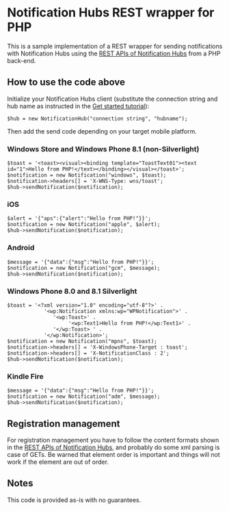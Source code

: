 # Notification Hubs REST wrapper for PHP

This is a sample implementation of a REST wrapper for sending notifications with Notification Hubs using the [REST APIs of Notification Hubs](http://msdn.microsoft.com/en-us/library/dn495827.aspx) from a PHP back-end.

## How to use the code above
Initialize your Notification Hubs client (substitute the connection string and hub name as instructed in the [Get started tutorial](http://azure.microsoft.com/en-us/documentation/articles/notification-hubs-ios-get-started/)):

    $hub = new NotificationHub("connection string", "hubname"); 

Then add the send code depending on your target mobile platform.

### Windows Store and Windows Phone 8.1 (non-Silverlight)

    $toast = '<toast><visual><binding template="ToastText01"><text id="1">Hello from PHP!</text></binding></visual></toast>';
    $notification = new Notification("windows", $toast);
    $notification->headers[] = 'X-WNS-Type: wns/toast';
    $hub->sendNotification($notification);

### iOS

    $alert = '{"aps":{"alert":"Hello from PHP!"}}';
    $notification = new Notification("apple", $alert);
    $hub->sendNotification($notification);

### Android

    $message = '{"data":{"msg":"Hello from PHP!"}}';
    $notification = new Notification("gcm", $message);
    $hub->sendNotification($notification);

### Windows Phone 8.0 and 8.1 Silverlight

    $toast = '<?xml version="1.0" encoding="utf-8"?>' .
                '<wp:Notification xmlns:wp="WPNotification">' .
                   '<wp:Toast>' .
                        '<wp:Text1>Hello from PHP!</wp:Text1>' .
                   '</wp:Toast> ' .
                '</wp:Notification>';
    $notification = new Notification("mpns", $toast);
    $notification->headers[] = 'X-WindowsPhone-Target : toast';
    $notification->headers[] = 'X-NotificationClass : 2';
    $hub->sendNotification($notification);


### Kindle Fire

    $message = '{"data":{"msg":"Hello from PHP!"}}';
    $notification = new Notification("adm", $message);
    $hub->sendNotification($notification);

## Registration management

For registration management you have to follow the content formats shown in the [REST APIs of Notification Hubs](http://msdn.microsoft.com/en-us/library/dn495827.aspx), and probably do some xml parsing is case of GETs. Be warned that element order is important and things will not work if the element are out of order.

## Notes
This code is provided as-is with no guarantees.